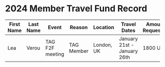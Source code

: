 # 2024 Member Travel Fund Record

| First Name | Last Name     | Event                              | Reason                                                                                            | Location        | Travel Dates                    | Amount Requested                                                     | Pull Request link                                                    |
|------------|---------------|------------------------------------|---------------------------------------------------------------------------------------------------|-----------------|---------------------------------|----------------------------------------------------------------------|----------------------------------------------------------------------|
| Lea        | Verou         | TAG F2F meeting                    | TAG Member                                                                                        | London, UK      | January 21st - January 26th     | 1800 USD                                                             | https://github.com/openjs-foundation/community-fund/pull/#tbd        |
